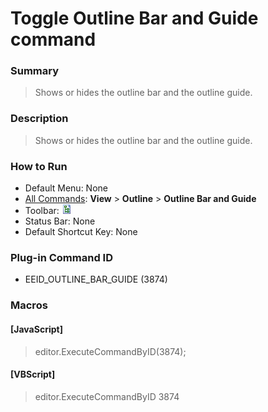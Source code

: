 # Toggle Outline Bar and Guide command

### Summary

> Shows or hides the outline bar and the outline guide.

### Description

> Shows or hides the outline bar and the outline guide.

### How to Run

- Default Menu: None
- [All Commands](../tools/all_commands): **View** >
**Outline** >
**Outline Bar and Guide**
- Toolbar: **![Outline](../../images/plugin_outline.gif)**
- Status Bar: None
- Default Shortcut Key: None

### Plug-in Command ID

- EEID\_OUTLINE\_BAR\_GUIDE (3874)

### Macros

#### \[JavaScript\]

> editor.ExecuteCommandByID(3874);

#### \[VBScript\]

> editor.ExecuteCommandByID 3874
